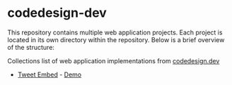 # codedesign-dev
This repository contains multiple web application projects. Each project is located in its own directory within the repository. Below is a brief overview of the structure:

Collections list of web application implementations from [codedesign.dev](https://codedesign.dev)
- [Tweet Embed](/tweet-embed/) - [Demo](https://tweet-embed.khafidprayoga.my.id/)



